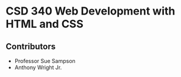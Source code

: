 # CSD 340 Web Development with HTML and CSS
## Contributors
* Professor Sue Sampson
* Anthony Wright Jr.
